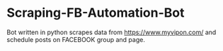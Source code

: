 # Scraping-FB-Automation-Bot
Bot written in python scrapes data from https://www.myvipon.com/ and schedule posts on FACEBOOK group and page.
